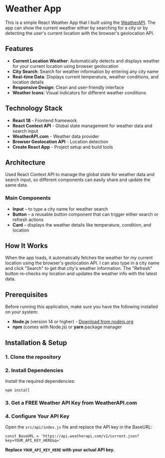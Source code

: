 # Weather App

This is a simple React Weather App that I built using the [WeatherAPI](https://www.weatherapi.com/). The app can show the current weather either by searching for a city or by detecting the user's current location with the browser's geolocation API.

## Features

- **Current Location Weather**: Automatically detects and displays weather for your current location using browser geolocation
- **City Search**: Search for weather information by entering any city name
- **Real-time Data**: Displays current temperature, weather conditions, and location details
- **Responsive Design**: Clean and user-friendly interface
- **Weather Icons**: Visual indicators for different weather conditions

## Technology Stack

- **React 18** - Frontend framework
- **React Context API** - Global state management for weather data and search input
- **WeatherAPI.com** - Weather data provider
- **Browser Geolocation API** - Location detection
- **Create React App** - Project setup and build tools

## Architecture

Used React Context API to manage the global state for weather data and search input, so different components can easily share and update the same data.

### Main Components

- **Input** – to type a city name for weather search
- **Button** – a reusable button component that can trigger either search or refresh actions  
- **Card** – displays the weather details like temperature, condition, and location

## How It Works

When the app loads, it automatically fetches the weather for my current location using the browser's geolocation API. I can also type in a city name and click "Search" to get that city's weather information. The "Refresh" button re-checks my location and updates the weather info with the latest data.

## Prerequisites

Before running this application, make sure you have the following installed on your system:

- **Node.js** (version 14 or higher) - [Download from nodejs.org](https://nodejs.org/)
- **npm** (comes with Node.js) or **yarn** package manager

## Installation & Setup

### 1. Clone the repository


### 2. Install Dependencies

Install the required dependencies:
```
npm install
```

### 3. Get a FREE Weather API Key from WeatherAPI.com

### 4. Configure Your API Key

Open the `src/api/index.js` file and replace the API key in the BaseURL:
```
const BaseURL = 'https://api.weatherapi.com/v1/current.json?key=YOUR_API_KEY_HERE&q='
```

**Replace `YOUR_API_KEY_HERE` with your actual API key.**
